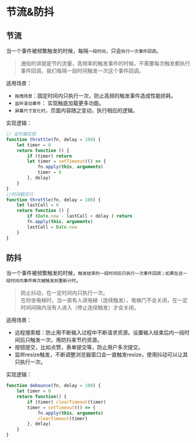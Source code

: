 # 节流&防抖

## 节流

当一个事件被频繁触发的时候，每隔`一段时间`，只会`执行一次事件回调`。
>通俗的讲就是节约流量，高频率的触发事件的时候，不需要每次触发都执行事件回调，我们每隔一段时间触发一次这个事件回调。  

适用场景：

- `拖拽场景`：固定时间内只执行一次，防止高频的触发事件造成性能损耗。
- `监听滚动事件`： 实现触底加载更多功能。
- `屏幕尺寸变化时`，页面内容随之变动，执行相应的逻辑。

实现逻辑：

```javascript
// 定时器实现
function throttle(fn, delay = 100) {
    let timer = 0
    return function () {
        if (timer) return 
        let timer = setTimeout(() => {
            fn.apply(this, arguments)
            timer = 0
        }, delay)
    }
}
//时间戳实行
function throttle(fn, delay = 100) {
    let lastCall = 0
    return function () {
        if (Date.now - lastCall < delay ) return
        fn.apply(this, arguments)
        lastCall = Date.now
    }
}
```

## 防抖

当一个事件被频繁触发的时候，`触发结束的一段时间后只执行一次事件回调；如果在这一段时间内事件再次被触发则重新计时`。
>防止抖动，在一定时间内只执行一次。  
>在你坐电梯时，当一直有人进电梯（连续触发），电梯门不会关闭，在一定时间间隔内没有人进入（停止连续触发）才会关闭。

适用场景：

- 远程搜索框：防止用不断输入过程中不断请求资源。设置输入结束后内一段时间后只触发一次，用防抖来节约资源。
- 按钮提交，比如点赞，表单提交等，防止用户多次提交。
- 监听resize触发，不断调整浏览器窗口会一直触发resize，使用抖动可以让其只执行一次。

实现逻辑：

```javascript
function debounce(fn, delay = 100) {
    let timer = 0
    return function() {
        if (timer) clearTimeout(timer)
        timer = setTimeout(() => {
            fn.apply(this, arguments)
            clearTimeout(timer)
        }, delay)
    }
}
```
